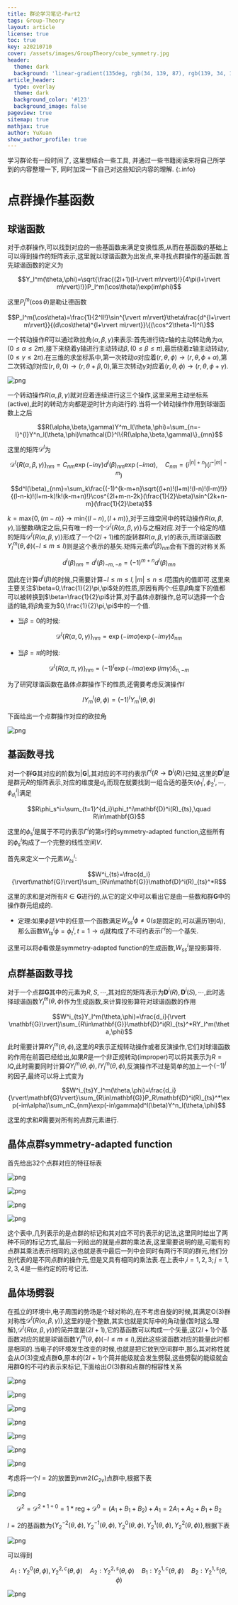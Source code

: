 ```yaml
---
title: 群论学习笔记-Part2
tags: Group-Theory
layout: article
license: true
toc: true
key: a20210710
cover: /assets/images/GroupTheory/cube_symmetry.jpg
header:
  theme: dark
  background: 'linear-gradient(135deg, rgb(34, 139, 87), rgb(139, 34, 139))'
article_header:
  type: overlay
  theme: dark
  background_color: '#123'
  background_image: false
pageview: true
sitemap: true
mathjax: true
author: YuXuan
show_author_profile: true
---
```

学习群论有一段时间了, 这里想结合一些工具, 并通过一些书籍阅读来将自己所学到的内容整理一下, 同时加深一下自己对这些知识内容的理解.
{:.info}
<!--more-->
# 点群操作基函数
## 球谐函数
对于点群操作,可以找到对应的一些基函数来满足变换性质,从而在基函数的基础上可以得到操作的矩阵表示,这里就以球谐函数为出发点,来寻找点群操作的基函数.首先球谐函数的定义为

$$Y_l^m(\theta,\phi)=\sqrt{\frac{(2l+1)(l-\rvert m\rvert)!}{4\pi(l+\rvert m\rvert)!}}P_l^m(\cos\theta)\exp(im\phi)$$

这里$P_l^m(\cos\theta)$是勒让德函数

$$P_l^m(\cos\theta)=\frac{1}{2^ll!}\sin^{\rvert m\rvert}\theta\frac{d^{l+\rvert m\rvert}}{(d\cos\theta)^{l+\rvert m\rvert}}\{(\cos^2\theta-1)^l\}$$

一个转动操作$R$可以通过欧拉角($\alpha,\beta,\gamma$)来表示:首先进行绕z轴的主动转动角为$\alpha,(0\le\alpha\le2\pi)$,接下来绕着y轴进行主动转动$\beta,(0\le\beta\le\pi)$,最后绕着z轴主动转动$\gamma,(0\le\gamma\le 2\pi)$.在三维的求坐标系中,第一次转动$\alpha$对应着$(r,\theta,\phi)\rightarrow(r,\theta,\phi+\alpha)$,第二次转动$\beta$对应$(r,\theta,0)\rightarrow (r,\theta+\beta,0)$,第三次转动$\gamma$对应着$(r,\theta,\phi)\rightarrow (r,\theta,\phi+\gamma)$.

![png](/assets/images/GroupTheory/1-13.png)

一个转动操作$R(\alpha,\beta,\gamma)$就对应着连续进行这三个操作,这里采用主动坐标系(active),此时的转动方向都是逆时针方向进行的.当将一个转动操作作用到球谐函数上之后

$$R(\alpha,\beta,\gamma)Y^m_l(\theta,\phi)=\sum_{n=-l}^{l}Y^n_l(\theta,\phi)\mathcal{D}^l\{R(\alpha,\beta,\gamma)\}_{mn}$$

这里的矩阵$\mathcal{D}^l$为

$$\mathcal{D}^l\{R(\alpha,\beta,\gamma)\}_{nm}=C_{nm}\exp(-in\gamma)d^l(\beta)_{nm}\exp(-im\alpha),\quad C_{nm}=(i^{\rvert n\rvert+n})(i^{-\rvert m\rvert -m})$$

$$d^l(\beta)_{nm}=\sum_k\frac{(-1)^{k-m+n}\sqrt{(l+n)!(l+m)!(l-n)!(l-m)!}}{(l-n-k)!(l+m-k)!k!(k-m+n)!}\cos^{2l+m-n-2k}(\frac{1}{2}\beta)\sin^{2k+n-m}(\frac{1}{2}\beta)$$

$k=\text{max}\{0,(m-n)\}\rightarrow\text{min}\{(l-n),(l+m)\}$,对于三维空间中的转动操作$R(\alpha,\beta,\gamma)$,当整数$l$确定之后,只有唯一的一个$\mathcal{D}^l\{R(\alpha,\beta,\gamma)\}$与之相对应.对于一个给定的$l$值的矩阵$\mathcal{D}^l\{R(\alpha,\beta,\gamma)\}$形成了一个$(2l+1)$维的旋转群$R(\alpha,\beta,\gamma)$的表示,而球谐函数$Y_l^m(\theta,\phi)(-l\le m\le l)$则是这个表示的基矢.矩阵元素$d^l(\beta)_{nm}$会有下面的对称关系

$$d^l(\beta)_{nm}=d^l(\beta)_{-m,-n}=(-1)^{m+n}d^l(\beta)_{mn}$$

因此在计算$d^l(\beta)$的时候,只需要计算$-l\le m\le l,\rvert m\rvert\le n\le l$范围内的值即可.这里来主要关注$\beta=0,\frac{1}{2}\pi,\pi$处的性质,原因有两个:任意$\beta$角度下的值都可以被转换到$\beta=\frac{1}{2}\pi$计算,对于晶体点群操作,总可以选择一个合适的轴,将$\beta$角变为$0,\frac{1}{2}\pi,\pi$中的一个值.

- 当$\beta=0$的时候:

$$\mathcal{D}^l\{R(\alpha,0,\gamma)\}_{nm}=\exp(-im\alpha)\exp(-im\gamma)\delta_{nm}$$

- 当$\beta=\pi$的时候:

$$\mathcal{D}^l\{R(\alpha,\pi,\gamma)\}_{nm}=(-1)^l\exp(-im\alpha)\exp(im\gamma)\delta_{n,-m}$$

为了研究球谐函数在晶体点群操作下的性质,还需要考虑反演操作$I$

$$IY^l_m(\theta,\phi)=(-1)^lY^l_m(\theta,\phi)$$

下面给出一个点群操作对应的欧拉角

![png](/assets/images/GroupTheory/1-14.png)

## 基函数寻找
对一个群$\mathbf{G}$其对应的阶数为$\rvert\mathbf{G}\rvert$,其对应的不可约表示$\Gamma^i\{R\rightarrow\mathbf{D}^i(R)\}$已知,这里的$\mathbf{D}^i$是是群元$R$的矩阵表示,对应的维度是$d_i$,而现在就要找到一组合适的基矢$\langle\phi_1^i,\phi_2^i,\cdots,\phi_{d_i}^i\rvert$满足

$$R\phi_s^i=\sum_{t=1}^{d_i}\phi_t^i\mathbf{D}^i(R)_{ts},\quad R\in\mathbf{G}$$

这里的$\phi_s^i$是属于不可约表示$\Gamma^i$的第$s$行的symmetry-adapted function,这些所有的$\phi_s^i$构成了一个完整的线性空间$V$.

首先来定义一个元素$W^i_{ts}$:

$$W^i_{ts}=\frac{d_i}{\rvert\mathbf{G}\rvert}\sum_{R\in\mathbf{G}}\mathbf{D}^i(R)_{ts}^*R$$

这里的求和是对所有$R\in\mathbf{G}$进行的,从它的定义中可以看出它是由一些数和群$\mathbf{G}$中的操作群元组成的.

- 定理:如果$\phi$是$V$中的任意一个函数满足$W^i_{ss}\phi\neq 0$($s$是固定的,可以遍历1到$d_i$),那么函数$W^i_{ts}\phi=\phi^i_t,t=1\rightarrow d_i$就构成了不可约表示$\Gamma^i$的一个基矢.

这里可以将$\phi$看做是symmetry-adapted function的生成函数,$W_{ss}^i$是投影算符.

## 点群基函数寻找
对于一个点群$\mathbf{G}$其中的元素为$R,S,\cdots$,其对应的矩阵表示为$\mathbf{D}^i(R),\mathbf{D}^i(S),\cdots$,此时选择球谐函数$Y_l^m(\theta,\phi)$作为生成函数,来计算投影算符对球谐函数的作用

$$W^i_{ts}Y_l^m(\theta,\phi)=\frac{d_i}{\rvert \mathbf{G}\rvert}\sum_{R\in\mathbf{G}}\mathbf{D}^i(R)_{ts}^*RY_l^m(\theta,\phi)$$

此时需要计算$RY_l^m(\theta,\phi)$,这里的$R$表示正规转动操作或者反演操作,它们对球谐函数的作用在前面已经给出,如果$R$是一个非正规转动(improper)可以将其表示为$R=IQ$,此时需要同时计算$QY_l^m(\theta,\phi),IY_l^m(\theta,\phi)$,反演操作不过是简单的加上一个$(-1)^l$的因子,最终可以将上式变为

$$W^i_{ts}Y_l^m(\theta,\phi)=\frac{d_i}{\rvert\mathbf{G}\rvert}\sum_{R\in\mathbf{G}}P_R\mathbf{D}^i(R)_{ts}^*\exp(-im\alpha)\sum_nC_{nm}\exp(-in\gamma)d^l(\beta)Y^n_l(\theta,\phi)$$

这里的求和$R$需要对所有的点群元素进行.

## 晶体点群symmetry-adapted function
首先给出32个点群对应的特征标表

![png](/assets/images/GroupTheory/1-15.png)

![png](/assets/images/GroupTheory/1-16.png)

![png](/assets/images/GroupTheory/1-17.png)

![png](/assets/images/GroupTheory/1-18.png)

这个表中,几列表示的是点群的标记和其对应不可约表示的记法,这里同时给出了两种不同的标记方式,最后一列给出的就是点群的乘法表,这里需要说明的是,可能有的点群其乘法表示相同的,这也就是表中最后一列中会同时有两行不同的群元,他们分别代表的是不同点群的操作元,但是又具有相同的乘法表.在上表中,$i=1,2,3;j=1,2,3,4$是一些约定的符号记法.

## 晶体场劈裂
在孤立的环境中,电子周围的势场是个球对称的,在不考虑自旋的时候,其满足O(3)群对称性$\mathcal{D}^l\{R(\alpha,\beta,\gamma)\}$,这里的$l$是个整数,其实也就是实际中的角动量(暂时这么理解),$\mathcal{D}^l\{R(\alpha,\beta,\gamma)\}$的简并度是$(2l+1)$,它的基函数可以构成一个矢量,这$(2l+1)$个基函数对应的就是球谐函数$Y_l^m(\theta,\phi)(-l\le m\le l)$,因此这些波函数对应的能量此时都是相同的.当电子的环境发生改变的时候,也就是把它放到空间群中,那么其对称性就会从$O(3)$变成点群$\mathbf{G}$,原本的$(2l+1)$个简并能级就会发生劈裂,这些劈裂的能级就会用群$\mathbf{G}$的不可约表示来标记,下面给出$O(3)$群和点群的相容性关系

![png](/assets/images/GroupTheory/1-19.png)

![png](/assets/images/GroupTheory/1-20.png)

![png](/assets/images/GroupTheory/1-21.png)

![png](/assets/images/GroupTheory/1-22.png)

![png](/assets/images/GroupTheory/1-23.png)

![png](/assets/images/GroupTheory/1-24.png)

![png](/assets/images/GroupTheory/1-25.png)

考虑将一个$l=2$的放置到$mm2(C_{2v})$点群中,根据下表

![png](/assets/images/GroupTheory/1-26.png)

$$\mathcal{D}^2=\mathcal{D}^{2*1+0}=1*\text{reg}+\mathcal{D}^0=(A_1+B_1+B_2)+A_1=2A_1+A_2+B_1+B_2$$

$l=2$的基函数为$\{Y_2^{-2}(\theta,\phi),Y_2^{-1}(\theta,\phi),Y_2^{0}(\theta,\phi),Y_2^{1}(\theta,\phi),Y_2^{2}(\theta,\phi)\}$,根据下表

![png](/assets/images/GroupTheory/1-27.png)

可以得到

$$A_1:Y_2^{0}(\theta,\phi),Y_2^{2,c}(\theta,\phi)\quad A_2:Y_2^{2,s}(\theta,\phi)\quad B_1:Y_2^{1,c}(\theta,\phi)\quad B_2:Y_2^{1,s}(\theta,\phi)$$

![png](/assets/images/GroupTheory/1-28.png)













